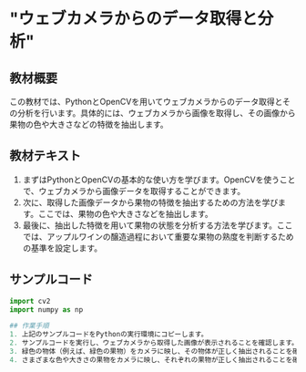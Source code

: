 # "ウェブカメラからのデータ取得と分析"

## 教材概要
この教材では、PythonとOpenCVを用いてウェブカメラからのデータ取得とその分析を行います。具体的には、ウェブカメラから画像を取得し、その画像から果物の色や大きさなどの特徴を抽出します。

## 教材テキスト
1. まずはPythonとOpenCVの基本的な使い方を学びます。OpenCVを使うことで、ウェブカメラから画像データを取得することができます。
2. 次に、取得した画像データから果物の特徴を抽出するための方法を学びます。ここでは、果物の色や大きさなどを抽出します。
3. 最後に、抽出した特徴を用いて果物の状態を分析する方法を学びます。ここでは、アップルワインの醸造過程において重要な果物の熟度を判断するための基準を設定します。

## サンプルコード
```python
import cv2
import numpy as np

## 作業手順
1. 上記のサンプルコードをPythonの実行環境にコピーします。
2. サンプルコードを実行し、ウェブカメラから取得した画像が表示されることを確認します。
3. 緑色の物体（例えば、緑色の果物）をカメラに映し、その物体が正しく抽出されることを確認します。
4. さまざまな色や大きさの果物をカメラに映し、それぞれの果物が正しく抽出されることを確認します。